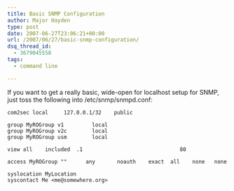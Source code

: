 ```yaml
---
title: Basic SNMP Configuration
author: Major Hayden
type: post
date: 2007-06-27T23:06:21+00:00
url: /2007/06/27/basic-snmp-configuration/
dsq_thread_id:
  - 3679045558
tags:
  - command line

---
```

If you want to get a really basic, wide-open for localhost setup for SNMP, just toss the following into /etc/snmp/snmpd.conf:

```
com2sec local     127.0.0.1/32    public

group MyROGroup v1         local
group MyROGroup v2c        local
group MyROGroup usm        local

view all    included  .1                               80

access MyROGroup ""      any       noauth    exact  all    none   none

syslocation MyLocation
syscontact Me <me@somewhere.org>
```
